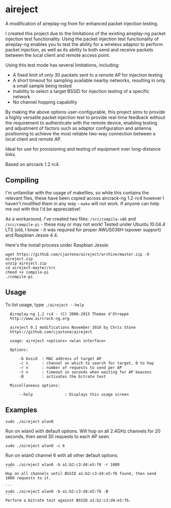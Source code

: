 # aireject
A modification of aireplay-ng from for enhanced packet injection testing.

I created this project due to the limitations of the existing aireplay-ng packet injection test functionality.  Using the packet injection test functionality of aireplay-ng enables you to test the ability for a wireless adaptor to perform packet injection, as well as its ability to both send and receive packets between the local client and remote access point.

Using this test mode has several limitations, including:

 * A fixed limit of only 30 packets sent to a remote AP for injection testing
 * A short timeout for sampling available nearby networks, resulting in only a small sample being tested
 * Inability to select a target BSSID for injection testing of a specific network
 * No channel hopping capability
 
By making the above options user-configurable, this project aims to provide a highly versatile packet injection test to provide real-time feedback without the requirement to authenticate with the remote device, enabling testing and adjustment of factors such as adaptor configuration and antenna positioning to achieve the most reliable two-way connection between a local client and remote AP.

Ideal for use for provisioning and testing of equipment over long-distance links.

Based on aircrack 1.2 rc4.

## Compiling

I'm unfamiliar with the usage of makefiles, so while this contains the relevant files, these have been copied across aircrack-ng 1.2-rc4 however I haven't modified them in any way - `make` will not work.  If anyone can help me out with this I'd be appreciative!

As a workaround, I've created two files: `/src/compile-x86` and `/src/compile-pi` - these may or may not work!  Tested under Ubuntu 10.04.4 LTS (old, I know - it was required for proper AWUS036H txpower support) and Raspbian Jessie 4.4.

Here's the install process under Raspbian Jessie:

```
wget https://github.com/cjastone/aireject/archive/master.zip -O aireject.zip
unzip aireject.zip
cd aireject-master/src
chmod +x compile-pi
./compile-pi
```

## Usage
To list usage, type `./aireject --help`
```
  Aireplay-ng 1.2 rc4 - (C) 2006-2015 Thomas d'Otreppe
  http://www.aircrack-ng.org

  aireject 0.1 modifications November 2016 by Chris Stone
  https://github.com/cjastone/aireject

  usage: aireject <options> <wlan interface>

  Options:

      -b bssid  : MAC address of target AP
      -c n      : channel on which to search for target, 0 to hop
      -r n      : number of requests to send per AP
      -t n      : timeout in seconds when waiting for AP beacons
      -B        : activates the bitrate test

  Miscellaneous options:

      --help              : Displays this usage screen
```

## Examples

```
sudo ./aireject wlan0
```
Run on wlan0 with default options.  Will hop on all 2.4GHz channels for 20 seconds, then send 30 requests to each AP seen.

```
sudo ./aireject wlan0 -c 6
```
Run on wlan0 channel 6 with all other default options.

````
sudo ./aireject wlan0 -b a1:b2:c3:d4:e5:f6 -r 1000
```
Hop on all channels until BSSID a1:b2:c3:d4:e5:f6 found, then send 1000 requests to it.

```
sudo ./aireject wlan0 -b a1:b2:c3:d4:e5:f6 -B
```
Perform a bitrate test against BSSID a1:b2:c3:d4:e5:f6.
